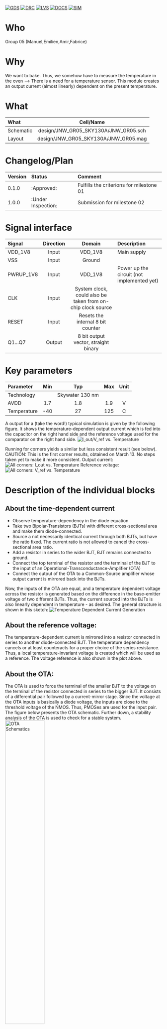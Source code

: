 
[![GDS](../../actions/workflows/gds.yaml/badge.svg)](../../actions/workflows/gds.yaml)
[![DRC](../../actions/workflows/drc.yaml/badge.svg)](../../actions/workflows/drc.yaml)
[![LVS](../../actions/workflows/lvs.yaml/badge.svg)](../../actions/workflows/lvs.yaml)
[![DOCS](../../actions/workflows/docs.yaml/badge.svg)](../../actions/workflows/docs.yaml)
[![SIM](../../actions/workflows/sim.yaml/badge.svg)](../../actions/workflows/sim.yaml)

# Who
Group 05 (Manuel,Emilien,Amir,Fabrice)

# Why
We want to bake. Thus, we somehow have to measure the temperature in the oven --> There is a need for a temperature sensor.
This module creates an output current (almost linearly) dependent on the present temperature.



# What

| What            |        Cell/Name |
| :-              |  :-:       |
| Schematic       | design/JNW_GR05_SKY130A/JNW_GR05.sch |
| Layout          | design/JNW_GR05_SKY130A/JNW_GR05.mag |


# Changelog/Plan

| Version | Status | Comment|
| :---| :---| :---|
|0.1.0 | :Approved: | Fulfills the criterions for milestone 01 |
|1.0.0 | :Under Inspection: | Submission for milestone 02 |


# Signal interface

| Signal       | Direction | Domain  | Description                               |
| :---         | :---:     | :---:   | :---                                      |
| VDD_1V8         | Input     | VDD_1V8 | Main supply                              |
| VSS         | Input     | Ground  |                                           |
| PWRUP_1V8     | Input    | VDD_1V8 | Power up the circuit  (not implemented yet)                     |
| CLK | Input | System clock, could also be taken from on-chip clock source | 
| RESET | Input | Resets the internal 8 bit counter |
|Q1...Q7    | Output    | 8 bit output vector, straight binary |



# Key parameters

| Parameter           | Min     | Typ           | Max     | Unit  |
| :---                | :---:     | :---:           | :---:     | :---: |
| Technology          |         | Skywater 130 nm |         |       |
| AVDD                | 1.7    | 1.8           | 1.9    | V     |
| Temperature         | -40     | 27            | 125     | C     |

A output for a (take the word!) typical simulation is given by the following figure.
It shows the temperature-dependent output current which is fed into the capacitor on the right hand side
and the reference voltage used for the comparator on the right hand side.
![I_out/V_ref vs. Temperature ](Media/output_vs_temperature.png)

Running for corners yields a similar but less consistent result (see below).
CAUTION: This is the first corner results, obtained on March 13. No steps taken yet to make it more consistent.
Output current:
![All corners: I_out vs. Temperature ](Media/current_vs_temperature_corners.png)
Reference voltage:
![All corners: V_ref vs. Temperature ](Media/voltage_vs_temperature_corners.png)



# Description of the individual blocks
## About the time-dependent current
* Observe temperature-dependency in the diode equation
* Take two  Bipolar-Transistors (BJTs) with different cross-sectional area and make them diode-connected.
* Source a not necessarily identical current through both BJTs, but have the ratio fixed. The current ratio is not allowed to cancel the cross-sectional area ratio.
* Add a resistor in series to the wider BJT, BJT remains connected to ground.
* Connect the top terminal of the resistor and the terminal of the BJT to the input of an Operational-Transconductance-Amplifier (OTA)
* Connect the output of the OTA to a Common-Source amplifier whose output current is mirrored back into the BJTs.

Now, the inputs of the OTA are equal, and a temperature dependent voltage across the resistor is generated based on the difference in the base-emitter voltage of two different BJTs.
Thus, the current sourced into the BJTs is also linearly dependent in temperature - as desired.
The general structure is shown in this sketch:
![Temperature Dependent Current Generation](Media/ptat_ctat_vref.png)

## About the reference voltage:
The temperature-dependent current is mirrored into a resistor connected in series to another diode-connected BJT. The temperature dependency cancels or at least counteracts for a proper choice of the series resistance. Thus, a local temperature-invariant voltage is created which will be used as a reference. The voltage reference is also shown in the plot above.
## About the OTA:
The OTA is used to force the terminal of the smaller BJT to the voltage on the terminal of the resistor connected in series to the bigger BJT.
It consists of a differential pair followed by a current-mirror stage.
Since the voltage at the OTA inputs is basically a diode voltage, the inputs are close to the threshold voltage of the NMOS. Thus, PMOSes are used for the input pair.
The figure below presents the OTA schematic. Further down, a stability analysis of the OTA is used to check for a stable system.
<img src="Media/OTA_Manuel.svg" alt="OTA Schematics" width="50%">

## OTA Analysis

#### Results for RT are:
| Parameter  | Value      | Unit           | Description               |
|------------|------------|----------------|---------------------------|
| f3db       | 175.57     | kHz            | 3 dB Bandwidth           |
| gm_db      | -16.309    | dB             | Gain Margin               |
| lf_gain    | 40.073     | dB             | Low-Frequency Gain        |
| pm_deg     | 67.513     | Degrees        | Phase Margin              |
| ug         | 17.257     | MHz            | Unity Gain Frequency      |

Most importantly, the OTA is stable and meets the typical 40 dB DC gain for two-stage systems.
Further, the parameters indicate a rather low 3dB bandwidth and low unity gain frequency.
In physical systems, temperature increases or decreasses with a (compared to the OTA paramters) large time constant, 
thus we see no need for adapting the amplifier design.

#### Obtained bodeplot:
![I_out/V_out vs. Temperature ](Media/bodeplot.png)


## About the comparator:
The comparator allows us to know when the capacitor voltage is higher than the reference voltage. It is a strongARM latch as shown in an article of Behzad Razavi.
Its functionment is composed of a phase of charge and a phase of evaluation driven by a clock. When the clock signal is low, the internal nodes (outputs and intermediate nodes) are pre-charged to VDD. When the clock signal goes high, the input transistors compare the differential input voltages. If one input is higher than the other, the positive feedback mechanism quickly drives the outputs to opposite logic levels, producing a strong digital output (high or low).
Since the comparator gives the wanted output half of the time (because of the charge's phase), the output is connected to a RS latch.
The schematic of this comparator can be seen on the next figure.
![Comparator's schematic ](Media/comparator.png)
link to Behzad Razavi's article : https://www.seas.ucla.edu/brweb/papers/Journals/BR_Magzine4.pdf

## About the counter:
Our objective is to count the number of time the capacitor can be charge during a certain amount of time, to count we use a synchronous counter made of JK fliflop. In this counter, every flipflop is connected to the same clock which eliminite any delay compared to an asynchronous counter. The J and K output of each flipflop are driven by the input and ouput of the precedent flipflop with an AND gate allowing to count in binary. A reset input allows to reset every flipflop of the counter at the same time.
The schematic of the 8 bits counter is shown in the figure below.
![I_out/V_out vs. Temperature ](Media/counter.png)

## About the digital output proportional to temperature
The principle is to count the number of time the capacitor can be charged and discharged for a certain amount of time. To do that the comparator compare the voltage of the capacitor with the reference voltage. The output allows to discharge the capacitor thanks to a transistor. then the output is a pulse signal that goes high every time the capacitor voltage is higher than the reference. The counter then counts these pulses.
Counting how much the capacitor charge and discharge allows us to be more precise than just counting how much time the capacitor take to charge one time.
the more time we take to count, the more the accuracy is high. For the moment we can count for 590,59 μs becausewith this much time there is a difference of 160 periods between the count at -40°C and 120°C.
The reset signal allows to determine the measurment time so in this case it must be a pulse signal that pulse every 590,59 μs but since we can only count to 256 and that, in the worse case, we have to count 455 period (at 120°C) we have to do an offset. at -40°C we have to count 295 periods so the reset signal have to also give a pulse every time the counter reach 280 (not 295 to have a security marging). 

## For completeness: View of the entire Top-Level design
![Top-Level Design](Media/system_design.svg)


The end.
